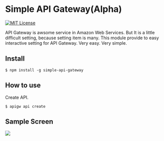 # Simple API Gateway(Alpha)
[![MIT License](http://img.shields.io/badge/license-MIT-blue.svg?style=flat)](LICENSE)

API Gateway is awsome service in Amazon Web Services. But It is a little difficult setting, because setting item is many.
This module provide to easy interactive setting for API Gateway. Very easy. Very simple.

## Install

    $ npm install -g simple-api-gateway

## How to use
Create API.

    $ apigw api create

## Sample Screen
<img src="https://raw.githubusercontent.com/horike37/simple-api-gateway/sample/samplescreen-1.gif" />
